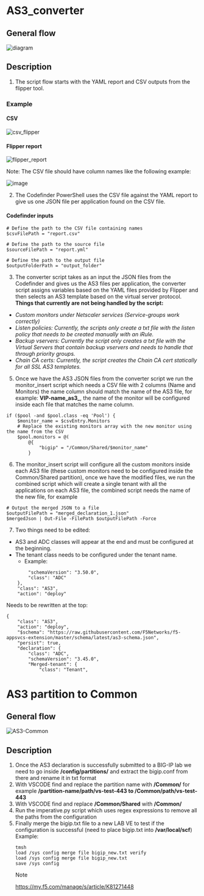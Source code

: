 # AS3_converter
## General  flow
![diagram](https://github.com/user-attachments/assets/e53f3b79-f90b-48c8-b874-2a205d7d9e6a)
## Description
1. The script flow starts with the YAML report and CSV outputs from the flipper tool.
### Example
#### CSV  
![csv_flipper](https://github.com/user-attachments/assets/57e01576-1219-41fd-b0ad-a2ec1be2c147)
#### Flipper report
![flipper_report](https://github.com/user-attachments/assets/d463ca63-2fc3-4cdd-8a4f-837cda5e80b8)

Note: The CSV file should have column names like the following example:

![image](https://github.com/user-attachments/assets/22d973ab-ad10-4f79-9159-e66e72685754)


2. The Codefinder PowerShell  uses the CSV file against the YAML report to give us one JSON file per application found on the CSV file.
#### Codefinder inputs
```
# Define the path to the CSV file containing names
$csvFilePath = "report.csv"

# Define the path to the source file
$sourceFilePath = "report.yml"

# Define the path to the output file
$outputFolderPath = "output_folder"

```

3. The converter script takes as an input the JSON files from the Codefinder and gives us the AS3 files per application, the converter script assigns variables based on the YAML files provided by Flipper and then selects an AS3 template based on the virtual server protocol.
**Things that currently are not being handled by the script:**
 - _Custom  monitors under Netscaler services (Service-groups work correctly)_
 - _Listen policies: Currently, the scripts only create a txt file with the listen policy that needs to be created manually with an iRule._
 - _Backup vservers: Currently the script only creates a txt file with the Virtual Servers that contain backup vservers and needs to handle that through priority groups._
 - _Chain CA certs: Currently, the script creates the Chain CA cert statically for all SSL AS3 templates._
  
5. Once we have the AS3 JSON files from the converter script we run the monitor_insert script which needs a CSV file with 2 columns (Name and Monitors) the name column should match the name of the AS3 file, for example: **VIP-name_as3_**, the name of the monitor will be configured inside each file that matches the name column.

```
if ($pool -and $pool.class -eq 'Pool') {
    $monitor_name = $csvEntry.Monitors
    # Replace the existing monitors array with the new monitor using the name from the CSV
    $pool.monitors = @(
        @{
            "bigip" = "/Common/Shared/$monitor_name"
        }

```
6. The monitor_insert script will configure all the custom monitors inside each AS3 file (these custom monitors need to be configured inside the Common/Shared partition), once we have the modified files, we run the combined script which will create a single tenant with all the applications on each AS3 file, the combined script needs the name of the new file, for example

```
# Output the merged JSON to a file
$outputFilePath = "merged_declaration_1.json"
$mergedJson | Out-File -FilePath $outputFilePath -Force

```
7. Two things need to be edited:
  - AS3 and ADC classes will appear at the end and must be configured at the beginning.
  - The tenant class needs to be configured under the tenant name.
    - Example:
```
        "schemaVersion": "3.50.0",
        "class": "ADC"
    },
    "class": "AS3",
    "action": "deploy"

```
Needs to be rewritten at the top:

```
{
    "class": "AS3",
    "action": "deploy",
    "$schema": "https://raw.githubusercontent.com/F5Networks/f5-appsvcs-extension/master/schema/latest/as3-schema.json",
    "persist": true,
    "declaration": {
        "class": "ADC",
        "schemaVersion": "3.45.0",
        "Merged-tenant": {
            "class": "Tenant",

```

# AS3 partition to Common
## General flow
![AS3-Common](https://github.com/user-attachments/assets/b14223e7-038e-4d90-a8d4-ae390818c4bb)
## Description
1. Once the AS3 declaration is successfully submitted to a BIG-IP lab we need to go inside **/config/partitions/** and extract the bigip.conf from there and rename it in txt format
2. With VSCODE find and replace the partition name with **/Common/** for example **/partition-name/path/vs-test-443 to /Common/path/vs-test-443**
3. With VSCODE find and replace  **/Common/Shared** with **/Common/**
4. Run the imperative.py script which uses regex expressions to remove all the paths from the configuration
5. Finally merge the bigip.txt file to a new LAB VE to test if the configuration is successful (need to place bigip.txt into **/var/local/scf**)
    Example:
   ```
   tmsh
   load /sys config merge file bigip_new.txt verify
   load /sys config merge file bigip_new.txt 
   save /sys config

   ```
   > [!NOTE]
   > https://my.f5.com/manage/s/article/K81271448
   






